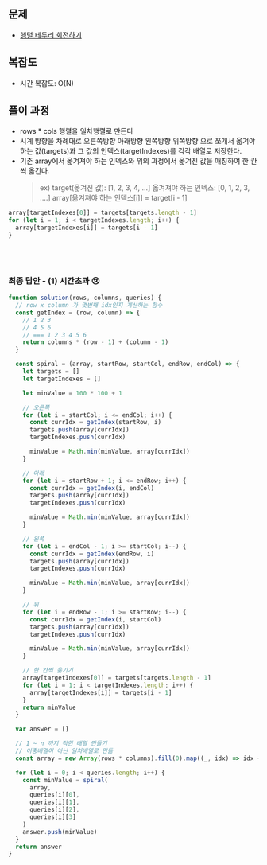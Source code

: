 ## 문제

- [행렬 테두리 회전하기](https://school.programmers.co.kr/learn/courses/30/lessons/77485)

## 복잡도

- 시간 복잡도: O(N)

## 풀이 과정

- rows \* cols 행렬을 일차행렬로 만든다
- 시계 방향을 차례대로 오른쪽방향 아래방향 왼쪽방향 위쪽방향 으로 쪼개서 옮겨야하는 값(targets)과 그 값의 인덱스(targetIndexes)를 각각 배열로 저장한다.
- 기존 array에서 옮겨져야 하는 인덱스와 위의 과정에서 옮겨진 값을 매칭하여 한 칸씩 옮긴다.
  > ex)
  > target(옮겨진 값): [1, 2, 3, 4, ...]
  > 옮겨져야 하는 인덱스: [0, 1, 2, 3, ....]
  > array[옮겨져야 하는 인덱스[i]] = target[i - 1]

```js
array[targetIndexes[0]] = targets[targets.length - 1]
for (let i = 1; i < targetIndexes.length; i++) {
  array[targetIndexes[i]] = targets[i - 1]
}
```

<br/>
<br/>

### 최종 답안 - (1) 시간초과 😢

```javascript
function solution(rows, columns, queries) {
  // row x column 가 몇번째 idx인지 계산하는 함수
  const getIndex = (row, column) => {
    // 1 2 3
    // 4 5 6
    // === 1 2 3 4 5 6
    return columns * (row - 1) + (column - 1)
  }

  const spiral = (array, startRow, startCol, endRow, endCol) => {
    let targets = []
    let targetIndexes = []

    let minValue = 100 * 100 + 1

    // 오른쪽
    for (let i = startCol; i <= endCol; i++) {
      const currIdx = getIndex(startRow, i)
      targets.push(array[currIdx])
      targetIndexes.push(currIdx)

      minValue = Math.min(minValue, array[currIdx])
    }

    // 아래
    for (let i = startRow + 1; i <= endRow; i++) {
      const currIdx = getIndex(i, endCol)
      targets.push(array[currIdx])
      targetIndexes.push(currIdx)

      minValue = Math.min(minValue, array[currIdx])
    }

    // 왼쪽
    for (let i = endCol - 1; i >= startCol; i--) {
      const currIdx = getIndex(endRow, i)
      targets.push(array[currIdx])
      targetIndexes.push(currIdx)

      minValue = Math.min(minValue, array[currIdx])
    }

    // 위
    for (let i = endRow - 1; i >= startRow; i--) {
      const currIdx = getIndex(i, startCol)
      targets.push(array[currIdx])
      targetIndexes.push(currIdx)

      minValue = Math.min(minValue, array[currIdx])
    }

    // 한 칸씩 옮기기
    array[targetIndexes[0]] = targets[targets.length - 1]
    for (let i = 1; i < targetIndexes.length; i++) {
      array[targetIndexes[i]] = targets[i - 1]
    }
    return minValue
  }

  var answer = []

  // 1 ~ n 까지 적힌 배열 만들기
  // 이중배열이 아닌 일차배열로 만듦
  const array = new Array(rows * columns).fill(0).map((_, idx) => idx + 1)

  for (let i = 0; i < queries.length; i++) {
    const minValue = spiral(
      array,
      queries[i][0],
      queries[i][1],
      queries[i][2],
      queries[i][3]
    )
    answer.push(minValue)
  }
  return answer
}
```
